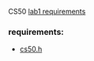 CS50 [lab1 requirements](https://cs50.harvard.edu/x/2021/labs/1/hello/)


### requirements:
- [cs50.h](https://github.com/cs50/libcs50)